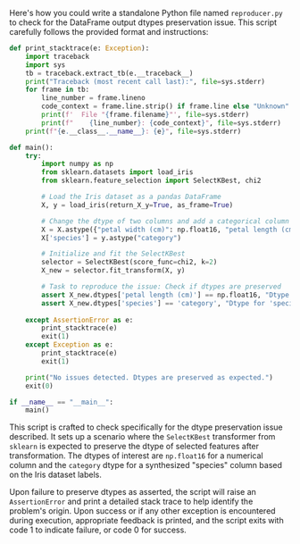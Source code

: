 Here's how you could write a standalone Python file named `reproducer.py` to check for the DataFrame output dtypes preservation issue. This script carefully follows the provided format and instructions:

```python
def print_stacktrace(e: Exception):
    import traceback
    import sys
    tb = traceback.extract_tb(e.__traceback__)
    print("Traceback (most recent call last):", file=sys.stderr)
    for frame in tb:
        line_number = frame.lineno
        code_context = frame.line.strip() if frame.line else "Unknown"
        print(f'  File "{frame.filename}"', file=sys.stderr)
        print(f"    {line_number}: {code_context}", file=sys.stderr)
    print(f"{e.__class__.__name__}: {e}", file=sys.stderr)

def main():
    try:
        import numpy as np
        from sklearn.datasets import load_iris
        from sklearn.feature_selection import SelectKBest, chi2

        # Load the Iris dataset as a pandas DataFrame
        X, y = load_iris(return_X_y=True, as_frame=True)

        # Change the dtype of two columns and add a categorical column
        X = X.astype({"petal width (cm)": np.float16, "petal length (cm)": np.float16})
        X['species'] = y.astype("category")

        # Initialize and fit the SelectKBest
        selector = SelectKBest(score_func=chi2, k=2)
        X_new = selector.fit_transform(X, y)

        # Task to reproduce the issue: Check if dtypes are preserved
        assert X_new.dtypes['petal length (cm)'] == np.float16, "Dtype for 'petal length (cm)' was not preserved as np.float16."
        assert X_new.dtypes['species'] == 'category', "Dtype for 'species' was not preserved as category."
        
    except AssertionError as e:
        print_stacktrace(e)
        exit(1)
    except Exception as e:
        print_stacktrace(e)
        exit(1)

    print("No issues detected. Dtypes are preserved as expected.")
    exit(0)

if __name__ == "__main__":
    main()
```

This script is crafted to check specifically for the dtype preservation issue described. It sets up a scenario where the `SelectKBest` transformer from `sklearn` is expected to preserve the dtype of selected features after transformation. The dtypes of interest are `np.float16` for a numerical column and the `category` dtype for a synthesized "species" column based on the Iris dataset labels.

Upon failure to preserve dtypes as asserted, the script will raise an `AssertionError` and print a detailed stack trace to help identify the problem's origin. Upon success or if any other exception is encountered during execution, appropriate feedback is printed, and the script exits with code 1 to indicate failure, or code 0 for success.